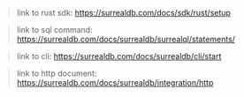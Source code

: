 > link to rust sdk:
> https://surrealdb.com/docs/sdk/rust/setup

>link to sql command:
>https://surrealdb.com/docs/surrealdb/surrealql/statements/

 > link to cli:
 https://surrealdb.com/docs/surrealdb/cli/start
 
> link  to http document:
> https://surrealdb.com/docs/surrealdb/integration/http



